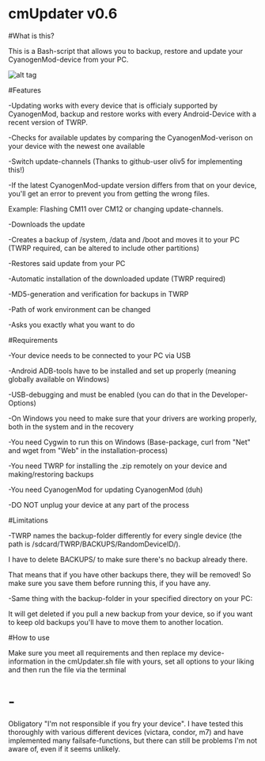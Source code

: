 # cmUpdater v0.6

#What is this?

This is a Bash-script that allows you to backup, restore and update your CyanogenMod-device from your PC.

![alt tag](https://i.imgur.com/hivgnDB.png)

#Features

-Updating works with every device that is officialy supported by CyanogenMod, backup and restore works with every Android-Device with a recent version of TWRP.

-Checks for available updates by comparing the CyanogenMod-verison on your device with the newest one available

-Switch update-channels (Thanks to github-user oliv5 for implementing this!)

-If the latest CyanogenMod-update version differs from that on your device, you'll get an error to prevent you from getting the wrong files.

 Example: Flashing CM11 over CM12 or changing update-channels.

-Downloads the update

-Creates a backup of /system, /data and /boot and moves it to your PC (TWRP required, can be altered to include other partitions)

-Restores said update from your PC

-Automatic installation of the downloaded update (TWRP required)

-MD5-generation and verification for backups in TWRP

-Path of work environment can be changed

-Asks you exactly what you want to do

#Requirements

-Your device needs to be connected to your PC via USB

-Android ADB-tools have to be installed and set up properly (meaning globally available on Windows)

-USB-debugging and must be enabled (you can do that in the Developer-Options)

-On Windows you need to make sure that your drivers are working properly, both in the system and in the recovery

-You need Cygwin to run this on Windows (Base-package, curl from "Net" and wget from "Web" in the installation-process)

-You need TWRP for installing the .zip remotely on your device and making/restoring backups

-You need CyanogenMod for updating CyanogenMod (duh)

-DO NOT unplug your device at any part of the process

#Limitations

-TWRP names the backup-folder differently for every single device (the path is /sdcard/TWRP/BACKUPS/RandomDeviceID/).

 I have to delete BACKUPS/ to make sure there's no backup already there.

 That means that if you have other backups there, they will be removed! So make sure you save them before running this, if you have any.

-Same thing with the backup-folder in your specified directory on your PC:

 It will get deleted if you pull a new backup from your device, so if you want to keep old backups you'll have to move them to another location.

#How to use

Make sure you meet all requirements and then replace my device-information in the cmUpdater.sh file with yours, set all options to your liking and then run the file via the terminal

# -

Obligatory "I'm not responsible if you fry your device". I have tested this thoroughly with various different devices (victara, condor, m7) and have implemented many failsafe-functions, but there can still be problems I'm not aware of, even if it seems unlikely.
